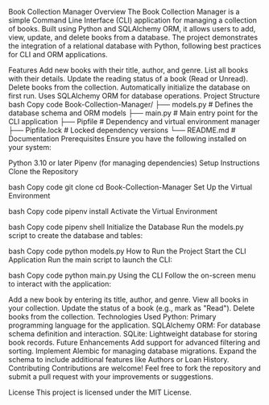 Book Collection Manager
Overview
The Book Collection Manager is a simple Command Line Interface (CLI) application for managing a collection of books. Built using Python and SQLAlchemy ORM, it allows users to add, view, update, and delete books from a database. The project demonstrates the integration of a relational database with Python, following best practices for CLI and ORM applications.

Features
Add new books with their title, author, and genre.
List all books with their details.
Update the reading status of a book (Read or Unread).
Delete books from the collection.
Automatically initialize the database on first run.
Uses SQLAlchemy ORM for database operations.
Project Structure
bash
Copy code
Book-Collection-Manager/
├── models.py          # Defines the database schema and ORM models
├── main.py            # Main entry point for the CLI application
├── Pipfile            # Dependency and virtual environment manager
├── Pipfile.lock       # Locked dependency versions
└── README.md          # Documentation
Prerequisites
Ensure you have the following installed on your system:

Python 3.10 or later
Pipenv (for managing dependencies)
Setup Instructions
Clone the Repository

bash
Copy code
git clone <repository-url>
cd Book-Collection-Manager
Set Up the Virtual Environment

bash
Copy code
pipenv install
Activate the Virtual Environment

bash
Copy code
pipenv shell
Initialize the Database
Run the models.py script to create the database and tables:

bash
Copy code
python models.py
How to Run the Project
Start the CLI Application
Run the main script to launch the CLI:

bash
Copy code
python main.py
Using the CLI
Follow the on-screen menu to interact with the application:

Add a new book by entering its title, author, and genre.
View all books in your collection.
Update the status of a book (e.g., mark as "Read").
Delete books from the collection.
Technologies Used
Python: Primary programming language for the application.
SQLAlchemy ORM: For database schema definition and interaction.
SQLite: Lightweight database for storing book records.
Future Enhancements
Add support for advanced filtering and sorting.
Implement Alembic for managing database migrations.
Expand the schema to include additional features like Authors or Loan History.
Contributing
Contributions are welcome! Feel free to fork the repository and submit a pull request with your improvements or suggestions.

License
This project is licensed under the MIT License.